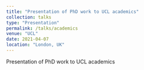 ```yaml
---
title: "Presentation of PhD work to UCL academics"
collection: talks
type: "Presentation"
permalink: /talks/academics
venue: "UCL"
date: 2021-04-07
location: "London, UK"
---
```


Presentation of PhD work to UCL academics

